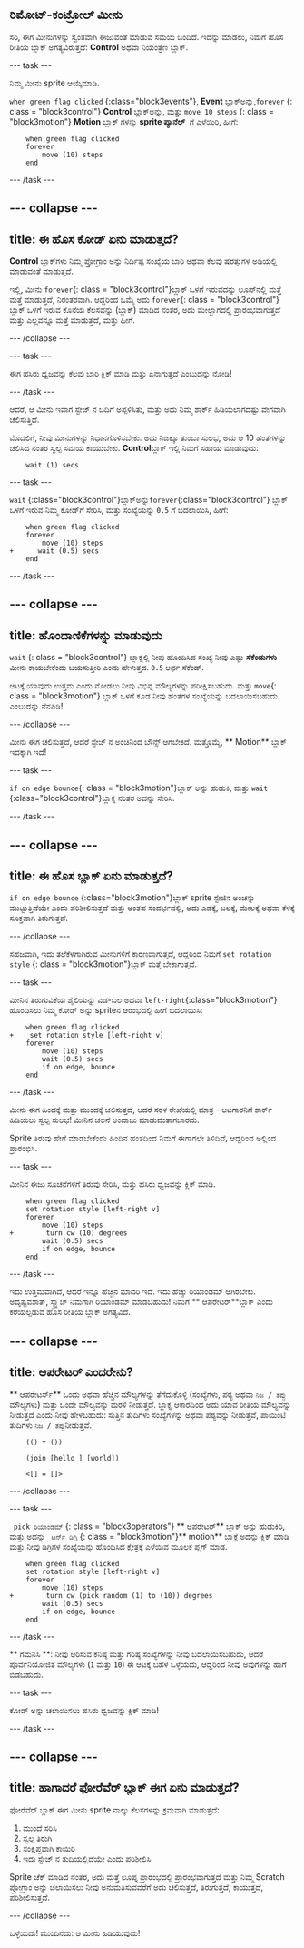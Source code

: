 ## ರಿಮೋಟ್-ಕಂಟ್ರೋಲ್ ಮೀನು

ಸರಿ, ಈಗ ಮೀನುಗಳನ್ನು ಸ್ವಂತವಾಗಿ ಈಜುವಂತೆ ಮಾಡುವ ಸಮಯ ಬಂದಿದೆ. ಇದನ್ನು ಮಾಡಲು, ನಿಮಗೆ ಹೊಸ ರೀತಿಯ ಬ್ಲಾಕ್ ಅಗತ್ಯವಿರುತ್ತದೆ: **Control** ಅಥವಾ ನಿಯಂತ್ರಣ ಬ್ಲಾಕ್.

\--- task \---

ನಿಮ್ಮ ಮೀನು sprite ಆಯ್ಕೆಮಾಡಿ.

`when green flag clicked` {:class="block3events"}, **Event** ಬ್ಲಾಕ್ಅನ್ನು,`forever` {: class = "block3control"} **Control** ಬ್ಲಾಕ್ಅನ್ನು, ಮತ್ತು `move 10 steps` {: class = "block3motion"} **Motion** ಬ್ಲಾಕ್ ಗಳನ್ನು **sprite ಪ್ಯಾನೆಲ್** ‌ ಗೆ ಎಳೆಯಿರಿ, ಹೀಗೆ:

```blocks3
    when green flag clicked
    forever
        move (10) steps
    end
```

\--- /task \---

## \--- collapse \---

## title: ಈ ಹೊಸ ಕೋಡ್ ಏನು ಮಾಡುತ್ತದೆ?

**Control** ಬ್ಲಾಕ್‌ಗಳು ನಿಮ್ಮ ಪ್ರೋಗ್ರಾಂ ಅನ್ನು ನಿರ್ದಿಷ್ಟ ಸಂಖ್ಯೆಯ ಬಾರಿ ಅಥವಾ ಕೆಲವು ಷರತ್ತುಗಳ ಅಡಿಯಲ್ಲಿ ಮಾಡುವಂತೆ ಮಾಡುತ್ತದೆ.

ಇಲ್ಲಿ, ಮೀನು `forever`{: class = "block3control"}ಬ್ಲಾಕ್ ಒಳಗೆ ಇರುವದನ್ನು ಲೂಪ್‌ನಲ್ಲಿ ಮತ್ತೆ ಮತ್ತೆ ಮಾಡುತ್ತದೆ, ನಿರಂತರವಾಗಿ. ಆದ್ದರಿಂದ ಒಮ್ಮೆ ಅದು `forever`{: class = "block3control"} ಬ್ಲಾಕ್ ಒಳಗೆ ಇರುವ ಕೊನೆಯ ಕೆಲಸವನ್ನು (ಬ್ಲಾಕ್) ಮಾಡಿದ ನಂತರ, ಅದು ಮೇಲ್ಭಾಗದಲ್ಲಿ ಪ್ರಾರಂಭವಾಗುತ್ತದೆ ಮತ್ತು ಎಲ್ಲವನ್ನೂ ಮತ್ತೆ ಮಾಡುತ್ತದೆ, ಮತ್ತು ಹೀಗೆ.

\--- /collapse \---

\--- task \---

ಈಗ ಹಸಿರು ಧ್ವಜವನ್ನು ಕೆಲವು ಬಾರಿ ಕ್ಲಿಕ್ ಮಾಡಿ ಮತ್ತು ಏನಾಗುತ್ತದೆ ಎಂಬುದನ್ನು ನೋಡಿ!

\--- /task \---

ಆದರೆ, ಆ ಮೀನು ಇವಾಗ ಸ್ಟೇಜ್ ನ ಬದಿಗೆ ಅಪ್ಪಳಿಸಿತು, ಮತ್ತು ಅದು ನಿಮ್ಮ ಶಾರ್ಕ್ ಹಿಡಿಯಲಾಗದಷ್ಟು ವೇಗವಾಗಿ ಚಲಿಸುತ್ತಿದೆ.

ಮೊದಲಿಗೆ, ನೀವು ಮೀನುಗಳನ್ನು ನಿಧಾನಗೊಳಿಸಬೇಕು. ಅದು ನಿಜಕ್ಕೂ ತುಂಬಾ ಸುಲಭ, ಅದು ಆ 10 ಹಂತಗಳನ್ನು ಚಲಿಸಿದ ನಂತರ ಸ್ವಲ್ಪ ಸಮಯ ಕಾಯುಬೇಕು. **Control**ಬ್ಲಾಕ್ ಇಲ್ಲಿ ನಿಮಗೆ ಸಹಾಯ ಮಾಡುವುದು:

```blocks3
    wait (1) secs
```

\--- task \---

`wait` {:class="block3control"}ಬ್ಲಾಕ್ಅನ್ನು`forever`{:class="block3control"} ಬ್ಲಾಕ್ ಒಳಗೆ ಇರುವ ನಿಮ್ಮ ಕೋಡ್‌ಗೆ ಸೇರಿಸಿ, ಮತ್ತು ಸಂಖ್ಯೆಯನ್ನು `0.5` ಗೆ ಬದಲಾಯಿಸಿ, ಹೀಗೆ:

```blocks3
    when green flag clicked
    forever
        move (10) steps
+      wait (0.5) secs
    end
```

\--- /task \---

## \--- collapse \---

## title: ಹೊಂದಾಣಿಕೆಗಳನ್ನು ಮಾಡುವುದು

`wait` {: class = "block3control"} ಬ್ಲಾಕ್ನಲ್ಲಿ ನೀವು ಹೊಂದಿಸಿದ ಸಂಖ್ಯೆ ನೀವು ಎಷ್ಟು **ಸೆಕೆಂಡುಗಳು** ಮೀನು ಕಾಯಬೇಕೆಂದು ಬಯಸುತ್ತೀರಿ ಎಂದು ಹೇಳುತ್ತದ. `0.5` ಅರ್ಧ ಸೆಕೆಂಡ್.

ಆಟಕ್ಕೆ ಯಾವುದು ಉತ್ತಮ ಎಂದು ನೋಡಲು ನೀವು ವಿಭಿನ್ನ ಮೌಲ್ಯಗಳನ್ನು ಪರೀಕ್ಷಿಸಬಹುದು. ಮತ್ತು `move`{: class = "block3motion"} ಬ್ಲಾಕ್ ಒಳಗೆ ಕೂಡ ನೀವು ಹಂತಗಳ ಸಂಖ್ಯೆಯನ್ನು ಬದಲಾಯಿಸಬಹುದು ಎಂಬುದನ್ನು ನೆನಪಿಡಿ!

\--- /collapse \---

ಮೀನು ಈಗ ಚಲಿಸುತ್ತದೆ, ಆದರೆ ಸ್ಟೇಜ್ ನ ಅಂಚಿನಿಂದ ಬೌನ್ಸ್ ಆಗಬೇಕಿದೆ. ಮತ್ತೊಮ್ಮೆ, ** Motion** ಬ್ಲಾಕ್ ಇದಕ್ಕಾಗಿ ಇದೆ!

\--- task \---

`if on edge bounce`{: class = "block3motion"}ಬ್ಲಾಕ್ ಅನ್ನು ಹುಡುಕಿ, ಮತ್ತು `wait` {:class="block3control"}ಬ್ಲಾಕ್ನ ನಂತರ ಅದನ್ನು ಸೇರಿಸಿ.

\--- /task \---

## \--- collapse \---

## title: ಈ ಹೊಸ ಬ್ಲಾಕ್ ಏನು ಮಾಡುತ್ತದೆ?

`if on edge bounce` {:class="block3motion"}ಬ್ಲಾಕ್ sprite ಸ್ಟೇಜಿನ ಅಂಚನ್ನು ಮುಟ್ಟುತ್ತಿದೆಯೇ ಎಂದು ಪರಿಶೀಲಿಸುತ್ತದೆ ಮತ್ತು ಅಂತಹ ಸಂದರ್ಭದಲ್ಲಿ, ಅದು ಎಡಕ್ಕೆ, ಬಲಕ್ಕೆ, ಮೇಲಕ್ಕೆ ಅಥವಾ ಕೆಳಕ್ಕೆ ಸೂಕ್ತವಾಗಿ ತಿರುಗುತ್ತದೆ.

\--- /collapse \---

ಸಹಜವಾಗಿ, ಇದು ತಲೆಕೆಳಗಾಗಿರುವ ಮೀನುಗಳಿಗೆ ಕಾರಣವಾಗುತ್ತದೆ, ಆದ್ದರಿಂದ ನಿಮಗೆ `set rotation style` {: class = "block3motion"}ಬ್ಲಾಕ್ ಮತ್ತೆ ಬೇಕಾಗುತ್ತದೆ.

\--- task \---

ಮೀನಿನ ತಿರುಗುವಿಕೆಯ ಶೈಲಿಯನ್ನು ಎಡ-ಬಲ ಅಥವಾ `left-right`{:class="block3motion"} ಹೊಂದಿಸಲು ನಿಮ್ಮ ಕೋಡ್ ಅನ್ನು sprite‌ನ ಆರಂಭದಲ್ಲಿ ಹೀಗೆ ಬದಲಾಯಿಸಿ:

```blocks3
    when green flag clicked
+    set rotation style [left-right v]
    forever
        move (10) steps
        wait (0.5) secs
        if on edge, bounce
    end
```

\--- /task \---

ಮೀನು ಈಗ ಹಿಂದಕ್ಕೆ ಮತ್ತು ಮುಂದಕ್ಕೆ ಚಲಿಸುತ್ತದೆ, ಆದರೆ ಸರಳ ರೇಖೆಯಲ್ಲಿ ಮಾತ್ರ - ಆಟಗಾರನಿಗೆ ಶಾರ್ಕ್ ಹಿಡಿಯಲು ಸ್ವಲ್ಪ ಸುಲಭ! ಮೀನಿನ ಚಲನೆ ಅಂದಾಜು ಮಾಡುವಂತಾಗಬಾರದು.

Sprite ತಿರುವು ಹೇಗೆ ಮಾಡಬೇಕೆಂದು ಹಿಂದಿನ ಹಂತದಿಂದ ನಿಮಗೆ ಈಗಾಗಲೇ ತಿಳಿದಿದೆ, ಆದ್ದರಿಂದ ಅಲ್ಲಿಂದ ಪ್ರಾರಂಭಿಸಿ.

\--- task \---

ಮೀನಿನ ಈಜು ಸೂಚನೆಗಳಿಗೆ ತಿರುವು ಸೇರಿಸಿ, ಮತ್ತು ಹಸಿರು ಧ್ವಜವನ್ನು ಕ್ಲಿಕ್ ಮಾಡಿ.

```blocks3
    when green flag clicked
    set rotation style [left-right v]
    forever
        move (10) steps
+        turn cw (10) degrees
        wait (0.5) secs
        if on edge, bounce
    end
```

\--- /task \---

ಇದು ಉತ್ತಮವಾಗಿದೆ, ಆದರೆ ಇನ್ನೂ ಹೆಚ್ಚಿನ ಮಾದರಿ ಇದೆ. ಇದು ಹೆಚ್ಚು ರಿಯಾಂಡಮ್ ಆಗಿರಬೇಕು. ಅದೃಷ್ಟವಶಾತ್, ಸ್ಕ್ರ್ಯಾಚ್ ನಿಮಗಾಗಿ ರಿಯಾಂಡಮ್ ಮಾಡಬಹುದು! ನಿಮಗೆ ** ಆಪರೇಟರ್**ಬ್ಲಾಕ್ ಎಂದು ಕರೆಯಲ್ಪಡುವ ಹೊಸ ರೀತಿಯ ಬ್ಲಾಕ್ ಅಗತ್ಯವಿದೆ.

## \--- collapse \---

## title: ಆಪರೇಟರ್ ಎಂದರೇನು?

** ಆಪರೇಟರ್ಸ್** ಒಂದು ಅಥವಾ ಹೆಚ್ಚಿನ ಮೌಲ್ಯಗಳನ್ನು ತೆಗೆದುಕೊಳ್ಳಿ (ಸಂಖ್ಯೆಗಳು, ಪಠ್ಯ ಅಥವಾ ` ನಿಜ / ತಪ್ಪು ` ಮೌಲ್ಯಗಳು) ಮತ್ತು ಒಂದೇ ಮೌಲ್ಯವನ್ನು ಮರಳಿ ನೀಡುತ್ತದೆ. ಬ್ಲಾಕ್ನ ಆಕಾರದಿಂದ ಅದು ಯಾವ ರೀತಿಯ ಮೌಲ್ಯವನ್ನು ನೀಡುತ್ತದೆ ಎಂದು ನೀವು ಹೇಳಬಹುದು: ಸುತ್ತಿನ ತುದಿಗಳು ಸಂಖ್ಯೆಗಳನ್ನು ಅಥವಾ ಪಠ್ಯವನ್ನು ನೀಡುತ್ತವೆ, ಪಾಯಿಂಟಿ ತುದಿಗಳು `ನಿಜ / ತಪ್ಪು`ನೀಡುತ್ತವೆ.

```blocks3
    (() + ())

    (join [hello ] [world])

    <[] = []>
```

\--- /collapse \---

\--- task \---

` pick ರಿಯಾಂಡಮ್` {: class = "block3operators"} ** ಆಪರೇಟರ್** ಬ್ಲಾಕ್ ಅನ್ನು ಹುಡುಕಿರಿ, ಮತ್ತು ಅದನ್ನು ` ಟರ್ನ್ ಡಿಗ್ರಿ` {: class = "block3motion"}** motion** ಬ್ಲಾಕ್ಗೆ ಅದನ್ನು ಕ್ಲಿಕ್ ಮಾಡಿ ಮತ್ತು ನೀವು ಡಿಗ್ರಿಗಳ ಸಂಖ್ಯೆಯನ್ನು ಹೊಂದಿಸಿದ ಕ್ಷೇತ್ರಕ್ಕೆ ಎಳೆಯಿವ ಮೂಲಕ ಪ್ಲಗ್ ಮಾಡ.

```blocks3
    when green flag clicked
    set rotation style [left-right v]
    forever 
        move (10) steps
+        turn cw (pick random (1) to (10)) degrees
        wait (0.5) secs
        if on edge, bounce
    end
```

\--- /task \---

** ಗಮನಿಸಿ **: ನೀವು ಆರಿಸುವ ಕನಿಷ್ಠ ಮತ್ತು ಗರಿಷ್ಠ ಸಂಖ್ಯೆಗಳನ್ನು ನೀವು ಬದಲಾಯಿಸಬಹುದು, ಆದರೆ ಪೂರ್ವನಿಯೋಜಿತ ಮೌಲ್ಯಗಳು (`1` ಮತ್ತು `10`) ಈ ಆಟಕ್ಕೆ ಬಹಳ ಒಳ್ಳೆಯದು, ಆದ್ದರಿಂದ ನೀವು ಅವುಗಳನ್ನು ಹಾಗೆ ಬಿಡಬಹುದು.

\--- task \---

ಕೋಡ್ ಅನ್ನು ಚಲಾಯಿಸಲು ಹಸಿರು ಧ್ವಜವನ್ನು ಕ್ಲಿಕ್ ಮಾಡಿ!

\--- /task \---

## \--- collapse \---

## title: ಹಾಗಾದರೆ ಫೋರೆವೆರ್ ಬ್ಲಾಕ್ ಈಗ ಏನು ಮಾಡುತ್ತದೆ?

ಫೋರೆವೆರ್ ಬ್ಲಾಕ್ ಈಗ ಮೀನು sprite ನಾಲ್ಕು ಕೆಲಸಗಳನ್ನು ಕ್ರಮವಾಗಿ ಮಾಡುತ್ತದೆ:

1. ಮುಂದೆ ಸರಿಸಿ
2. ಸ್ವಲ್ಪ ತಿರುಗಿ
3. ಸಂಕ್ಷಿಪ್ತವಾಗಿ ಕಾಯಿರಿ
4. ಇದು ಸ್ಟೇಜ್ ನ ತುದಿಯಲ್ಲಿದೆಯೇ ಎಂದು ಪರಿಶೀಲಿಸಿ

Sprite ಚೆಕ್ ಮಾಡಿದ ನಂತರ, ಅದು ಮತ್ತೆ ಲೂಪ್ನ ಪ್ರಾರಂಭದಲ್ಲಿ ಪ್ರಾರಂಭವಾಗುತ್ತದೆ ಮತ್ತು ನಿಮ್ಮ Scratch ಪ್ರೋಗ್ರಾಂ ಅನ್ನು ಚಲಾಯಿಸಲು ನೀವು ಅನುಮತಿಸುವವರೆಗೆ ಅದು ಚಲಿಸುತ್ತದೆ, ತಿರುಗುತ್ತದೆ, ಕಾಯುತ್ತದೆ, ಪರಿಶೀಲಿಸುತ್ತದೆ.

\--- /collapse \---

ಒಳ್ಳೆಯದು! ಮುಂದಿನದು: ಆ ಮೀನು ಹಿಡಿಯುವುದು!